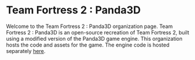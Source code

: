 # Team Fortress 2 : Panda3D

Welcome to the Team Fortress 2 : Panda3D organization page.  Team Fortress 2 : Panda3D is an open-source recreation of Team Fortress 2, built using a modified version of the Panda3D game engine.  This organization hosts the code and assets for the game.  The engine code is hosted separately [here](https://github.com/toontownretro).
